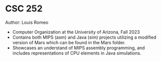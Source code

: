 # CSC 252
Author: Louis Romeo
- Computer Organization at the University of Arizona, Fall 2023
- Contains both MIPS (asm) and Java (sim) projects utilizing a modified version of Mars which can be found in the Mars folder.
- Showcases an understand of MIPS assembly programming, and includes representations of CPU elements in Java simulations. 
